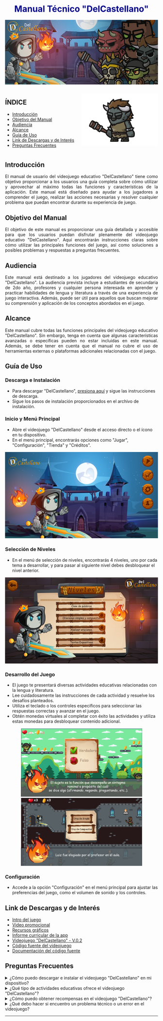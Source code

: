 <div align="center">
  <h1 style="color: darkblue;">Manual Técnico "DelCastellano"</h1>
</div>


<p align="center">
  <img src="https://github.com/IsseiSenpai/TeChettos-Pruebas/blob/main/IMG-REDME/1.png" alt="Imagen">
</p>

<div style="display: flex;">
  <div style="width: 50%;">
    <h2>ÍNDICE</h2>
    <ul>
      <li><a href="#introducción">Introducción</a></li>
      <li><a href="#objetivo-del-manual">Objetivo del Manual</a></li>
      <li><a href="#audiencia">Audiencia</a></li>
      <li><a href="#alcance">Alcance</a></li>
      <li><a href="#guía-de-uso">Guía de Uso</a></li>
      <li><a href="#link-de-descargas-y-de-interés">Link de Descargas y de Interés</a></li>
      <li><a href="#preguntas-frecuentes">Preguntas Frecuentes</a></li>
    </ul>
  </div>
  <div style="width: 50%;">
    <p align="center">
      <img src="https://github.com/IsseiSenpai/TeChettos-Pruebas/blob/main/IMG-REDME/EnemigoEDLE.gif" alt="Imagen">
    </p>
  </div>
</div>


## Introducción  
<div align="justify">El manual de usuario del videojuego educativo "DelCastellano" tiene como objetivo proporcionar a los usuarios una guía completa sobre cómo utilizar y aprovechar al máximo todas las funciones y características de la aplicación. Este manual está diseñado para ayudar a los jugadores a comprender el juego, realizar las acciones necesarias y resolver cualquier problema que puedan encontrar durante su experiencia de juego.</div>

## Objetivo del Manual  
<div align="justify">El objetivo de este manual es proporcionar una guía detallada y accesible para que los usuarios puedan disfrutar plenamente del videojuego educativo "DelCastellano". Aquí encontrarán instrucciones claras sobre cómo utilizar las principales funciones del juego, así como soluciones a posibles problemas y respuestas a preguntas frecuentes.</div>

## Audiencia  
<div align="justify">Este manual está destinado a los jugadores del videojuego educativo "DelCastellano". La audiencia prevista incluye a estudiantes de secundaria de 2do año, profesores y cualquier persona interesada en aprender y practicar habilidades de lengua y literatura a través de una experiencia de juego interactiva. Además, puede ser útil para aquellos que buscan mejorar su comprensión y aplicación de los conceptos abordados en el juego.</div>

## Alcance  
<div align="justify">Este manual cubre todas las funciones principales del videojuego educativo "DelCastellano". Sin embargo, tenga en cuenta que algunas características avanzadas o específicas pueden no estar incluidas en este manual. Además, se debe tener en cuenta que el manual no cubre el uso de herramientas externas o plataformas adicionales relacionadas con el juego.</div>

## Guía de Uso  
### Descarga e Instalación  
- Para descargar "DelCastellano", [presiona aquí](enlace_de_descarga) y sigue las instrucciones de descarga.  
- Sigue los pasos de instalación proporcionados en el archivo de instalación.

### Inicio y Menú Principal  
- Abre el videojuego "DelCastellano" desde el acceso directo o el ícono en tu dispositivo.  
- En el menú principal, encontrarás opciones como "Jugar", "Configuración", "Tienda" y "Créditos".  
<p align="center">
  <img src="https://github.com/IsseiSenpai/TeChettos-Pruebas/blob/main/IMG-REDME/2.png" alt="Imagen">
</p>

### Selección de Niveles  
- En el menú de selección de niveles, encontrarás 4 niveles, uno por cada tema a desarrollar, y para pasar al siguiente nivel debes desbloquear el nivel anterior.  
<p align="center">
  <img src="https://github.com/IsseiSenpai/TeChettos-Pruebas/blob/main/IMG-REDME/3.png">
</p>

### Desarrollo del Juego  
- El juego te presentará diversas actividades educativas relacionadas con la lengua y literatura.  
- Lee cuidadosamente las instrucciones de cada actividad y resuelve los desafíos planteados.  
- Utiliza el teclado o los controles específicos para seleccionar las respuestas correctas y avanzar en el juego.  
- Obtén monedas virtuales al completar con éxito las actividades y utiliza estas monedas para desbloquear contenido adicional.  
<p align="center">
  <img src="https://github.com/IsseiSenpai/TeChettos-Pruebas/blob/main/IMG-REDME/4.png" width="400" alt="Imagen 1">
  <img src="https://github.com/IsseiSenpai/TeChettos-Pruebas/blob/main/IMG-REDME/5.png" width="400" alt="Imagen 2">
</p>


### Configuración  
- Accede a la opción "Configuración" en el menú principal para ajustar las preferencias del juego, como el volumen de sonido y los controles.

## Link de Descargas y de Interés
- [Intro del juego](url_de_descarga_intro)
- [Video promocional](url_de_descarga_video_promocional)
- [Recursos gráficos](url_de_descarga_recursos_gráficos)
- [Informe curricular de la app](url_de_descarga_informe_curricular)
- [Videojuego "DelCastellano" - V.0.2](url_de_descarga_videojuego)
- [Código fuente del videojuego](url_de_descarga_código_fuente)
- [Documentación del código fuente](https://isseisenpai.github.io/Doxyger/)

## Preguntas Frecuentes  
<details>
  <summary>¿Cómo puedo descargar e instalar el videojuego "DelCastellano" en mi dispositivo?</summary>
  <p align="justify">Para descargar e instalar el videojuego "DelCastellano", ve al acapite Guía de uso > Descarga e Instalación o en al apartado de descargas y sigue las instrucciones de descarga.</p>
</details>

<details>
  <summary>¿Qué tipo de actividades educativas ofrece el videojuego "DelCastellano"?</summary>
  <p align="justify">El videojuego "DelCastellano" ofrece una variedad de actividades educativas relacionadas con la lengua y literatura. Los jugadores encontrarán desafíos de gramática, ortografía, comprensión de lectura y más. Estas actividades están diseñadas para fortalecer los conocimientos y habilidades en lengua y literatura de manera interactiva y divertida.</p>
</details>

<details>
  <summary>¿Cómo puedo obtener recompensas en el videojuego "DelCastellano"?</summary>
  <p align="justify">En el videojuego "DelCastellano", los jugadores pueden obtener recompensas al completar con éxito las actividades educativas. Cada actividad completada con éxito otorgará monedas virtuales que se pueden utilizar para desbloquear contenido adicional, personalizar el personaje y más. ¡Sigue desafiándote a ti mismo y obtén más recompensas!</p>
</details>

<details>
  <summary>¿Qué debo hacer si encuentro un problema técnico o un error en el videojuego?</summary>
  <p align="justify">Si encuentras algún problema técnico o error en el videojuego "DelCastellano", te recomendamos verificar que tu dispositivo cumpla con los requisitos mínimos del sistema. Si el problema persiste, te recomendamos reiniciar el juego y, si es necesario, desinstalar y volver a instalar el juego. Si el problema persiste, por favor, contáctanos a través de nuestra página de soporte en el sitio web para que podamos brindarte asistencia adicional.</p>
</details>

---
